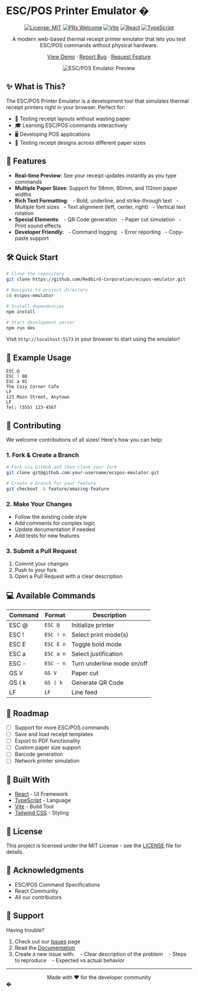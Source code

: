 # ESC/POS Printer Emulator �

<div align="center">

[![License: MIT](https://img.shields.io/badge/License-MIT-yellow.svg)](https://opensource.org/licenses/MIT)
[![PRs Welcome](https://img.shields.io/badge/PRs-welcome-brightgreen.svg)](http://makeapullrequest.com)
[![Vite](https://img.shields.io/badge/Vite-B73BFE?style=flat&logo=vite&logoColor=FFD62E)](https://vitejs.dev/)
[![React](https://img.shields.io/badge/React-20232A?style=flat&logo=react&logoColor=61DAFB)](https://reactjs.org/)
[![TypeScript](https://img.shields.io/badge/TypeScript-007ACC?style=flat&logo=typescript&logoColor=white)](https://www.typescriptlang.org/)

A modern web-based thermal receipt printer emulator that lets you test ESC/POS commands without physical hardware.

[View Demo](your-demo-link) · [Report Bug](issues-link) · [Request Feature](issues-link)

![ESC/POS Emulator Preview](preview.png)

</div>

## ✨ What is This?

The ESC/POS Printer Emulator is a development tool that simulates thermal receipt printers right in your browser. Perfect for:

- 🧪 Testing receipt layouts without wasting paper
- 🎓 Learning ESC/POS commands interactively
- 🖥️ Developing POS applications
- 📱 Testing receipt designs across different paper sizes

## 🚀 Features

- **Real-time Preview**: See your receipt updates instantly as you type commands
- **Multiple Paper Sizes**: Support for 58mm, 80mm, and 112mm paper widths
- **Rich Text Formatting**:
  - Bold, underline, and strike-through text
  - Multiple font sizes
  - Text alignment (left, center, right)
  - Vertical text rotation
- **Special Elements**:
  - QR Code generation
  - Paper cut simulation
  - Print sound effects
- **Developer Friendly**:
  - Command logging
  - Error reporting
  - Copy-paste support

## 🛠️ Quick Start

```bash
# Clone the repository
git clone https://github.com/Redbird-Corporation/ecspos-emulator.git

# Navigate to project directory
cd ecspos-emulator

# Install dependencies
npm install

# Start development server
npm run dev
```

Visit `http://localhost:5173` in your browser to start using the emulator!

## 📝 Example Usage

```
ESC @
ESC ! 00
ESC a 01
The Cozy Corner Cafe
LF
123 Main Street, Anytown
LF
Tel: (555) 123-4567
```

## 🤝 Contributing

We welcome contributions of all sizes! Here's how you can help:

### 1. Fork & Create a Branch

```bash
# Fork via GitHub and then clone your fork
git clone git@github.com:your-username/ecspos-emulator.git

# Create a branch for your feature
git checkout -b feature/amazing-feature
```

### 2. Make Your Changes

- Follow the existing code style
- Add comments for complex logic
- Update documentation if needed
- Add tests for new features

### 3. Submit a Pull Request

1. Commit your changes
2. Push to your fork
3. Open a Pull Request with a clear description

## 💻 Available Commands

| Command | Format | Description |
|---------|---------|-------------|
| ESC @ | `ESC @` | Initialize printer |
| ESC ! | `ESC ! n` | Select print mode(s) |
| ESC E | `ESC E n` | Toggle bold mode |
| ESC a | `ESC a n` | Select justification |
| ESC - | `ESC - n` | Turn underline mode on/off |
| GS V | `GS V` | Paper cut |
| GS ( k | `GS ( k` | Generate QR Code |
| LF | `LF` | Line feed |

## 🎯 Roadmap

- [ ] Support for more ESC/POS commands
- [ ] Save and load receipt templates
- [ ] Export to PDF functionality
- [ ] Custom paper size support
- [ ] Barcode generation
- [ ] Network printer simulation

## 🧰 Built With

- [React](https://reactjs.org/) - UI Framework
- [TypeScript](https://www.typescriptlang.org/) - Language
- [Vite](https://vitejs.dev/) - Build Tool
- [Tailwind CSS](https://tailwindcss.com/) - Styling

## 📄 License

This project is licensed under the MIT License - see the [LICENSE](LICENSE) file for details.

## 🙏 Acknowledgments

- ESC/POS Command Specifications
- React Community
- All our contributors

## 🤔 Support

Having trouble? 

1. Check out our [Issues](https://github.com/Redbird-Corporation/ecspos-emulator/issues) page
2. Read the [Documentation](docs/README.md)
3. Create a new issue with:
   - Clear description of the problem
   - Steps to reproduce
   - Expected vs actual behavior

---

<div align="center">
Made with ❤️ for the developer community
</div>�
